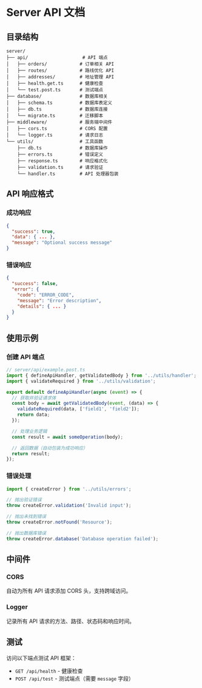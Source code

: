 # Server API 文档

## 目录结构

```
server/
├── api/                    # API 端点
│   ├── orders/            # 订单相关 API
│   ├── routes/            # 路线优化 API
│   ├── addresses/         # 地址管理 API
│   ├── health.get.ts      # 健康检查
│   └── test.post.ts       # 测试端点
├── database/              # 数据库相关
│   ├── schema.ts          # 数据库表定义
│   ├── db.ts              # 数据库连接
│   └── migrate.ts         # 迁移脚本
├── middleware/            # 服务端中间件
│   ├── cors.ts            # CORS 配置
│   └── logger.ts          # 请求日志
└── utils/                 # 工具函数
    ├── db.ts              # 数据库操作
    ├── errors.ts          # 错误定义
    ├── response.ts        # 响应格式化
    ├── validation.ts      # 请求验证
    └── handler.ts         # API 处理器包装
```

## API 响应格式

### 成功响应

```json
{
  "success": true,
  "data": { ... },
  "message": "Optional success message"
}
```

### 错误响应

```json
{
  "success": false,
  "error": {
    "code": "ERROR_CODE",
    "message": "Error description",
    "details": { ... }
  }
}
```

## 使用示例

### 创建 API 端点

```typescript
// server/api/example.post.ts
import { defineApiHandler, getValidatedBody } from '../utils/handler';
import { validateRequired } from '../utils/validation';

export default defineApiHandler(async (event) => {
  // 获取并验证请求体
  const body = await getValidatedBody(event, (data) => {
    validateRequired(data, ['field1', 'field2']);
    return data;
  });

  // 处理业务逻辑
  const result = await someOperation(body);

  // 返回数据（自动包装为成功响应）
  return result;
});
```

### 错误处理

```typescript
import { createError } from '../utils/errors';

// 抛出验证错误
throw createError.validation('Invalid input');

// 抛出未找到错误
throw createError.notFound('Resource');

// 抛出数据库错误
throw createError.database('Database operation failed');
```

## 中间件

### CORS

自动为所有 API 请求添加 CORS 头，支持跨域访问。

### Logger

记录所有 API 请求的方法、路径、状态码和响应时间。

## 测试

访问以下端点测试 API 框架：

- `GET /api/health` - 健康检查
- `POST /api/test` - 测试端点（需要 `message` 字段）
